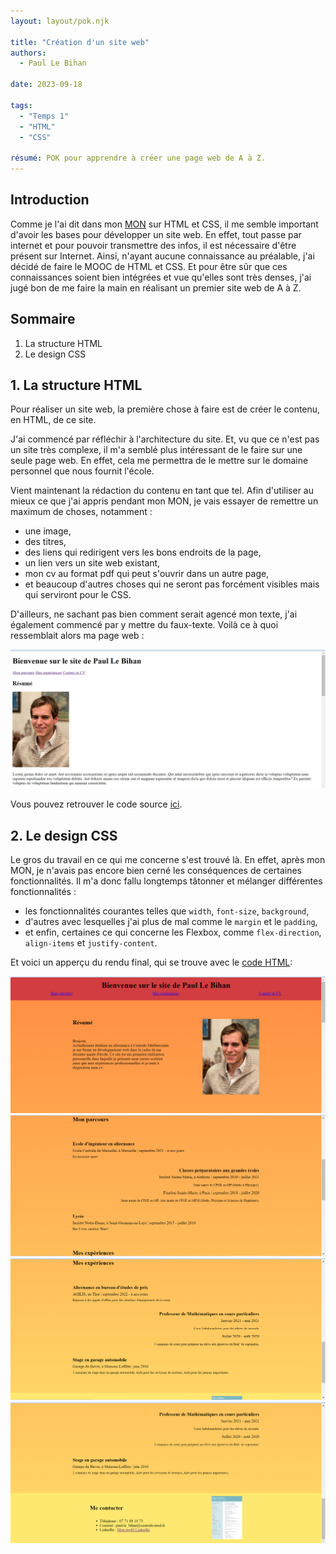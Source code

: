 ```yaml
---
layout: layout/pok.njk

title: "Création d'un site web"
authors:
  - Paul Le Bihan

date: 2023-09-18

tags: 
  - "Temps 1"
  - "HTML"
  - "CSS"

résumé: POK pour apprendre à créer une page web de A à Z.
---
```


## Introduction

Comme je l'ai dit dans mon [MON](../../mon/temps-1.1/index.md) sur HTML et CSS, il me semble important d'avoir les bases pour développer un site web. En effet, tout passe par internet et pour pouvoir transmettre des infos, il est nécessaire d'être présent sur Internet. Ainsi, n'ayant aucune connaissance au préalable, j'ai décidé de faire le MOOC de HTML et CSS. Et pour être sûr que ces connaissances soient bien intégrées et vue qu'elles sont très denses, j'ai jugé bon de me faire la main en réalisant un premier site web de A à Z.

## Sommaire

1. La structure HTML
2. Le design CSS

## 1. La structure HTML

Pour réaliser un site web, la première chose à faire est de créer le contenu, en HTML, de ce site.

J'ai commencé par réfléchir à l'architecture du site. Et, vu que ce n'est pas un site très complexe, il m'a semblé plus intéressant de le faire sur une seule page web. En effet, cela me permettra de le mettre sur le domaine personnel que nous fournit l'école.

Vient maintenant la rédaction du contenu en tant que tel. Afin d'utiliser au mieux ce que j'ai appris pendant mon MON, je vais essayer de remettre un maximum de choses, notamment :
+ une image,
+ des titres,
+ des liens qui redirigent vers les bons endroits de la page,
+ un lien vers un site web existant,
+ mon cv au format pdf qui peut s'ouvrir dans un autre page,
+ et beaucoup d'autres choses qui ne seront pas forcément visibles mais qui serviront pour le CSS.

D'ailleurs, ne sachant pas bien comment serait agencé mon texte, j'ai également commencé par y mettre du faux-texte. Voilà ce à quoi ressemblait alors ma page web :

<div><img src="site-en-html.png"></div>

Vous pouvez retrouver le code source [ici](https://github.com/FrancoisBrucker/do-it/blob/main/src/promos/2023-2024/Le_Bihan-Paul/pok/temps-1/mon-site/).

## 2. Le design CSS

Le gros du travail en ce qui me concerne s'est trouvé là. En effet, après mon MON, je n'avais pas encore bien cerné les conséquences de certaines fonctionnalités. Il m'a donc fallu longtemps tâtonner et mélanger différentes fonctionnalités :
+ les fonctionnalités courantes telles que `width`, `font-size`, `background`,
+ d'autres avec lesquelles j'ai plus de mal comme le `margin` et le `padding`,
+ et enfin, certaines ce qui concerne les Flexbox, comme `flex-direction`, `align-items` et `justify-content`.

Et voici un apperçu du rendu final, qui se trouve avec le [code HTML](https://github.com/FrancoisBrucker/do-it/blob/main/src/promos/2023-2024/Le_Bihan-Paul/pok/temps-1/mon-site/): 

<div><img src="site-avec-html-et-css-p1.png"></div>
<div><img src="site-avec-html-et-css-p2.png"></div>
<div><img src="site-avec-html-et-css-p3.png"></div>
<div><img src="site-avec-html-et-css-p4.png"></div>